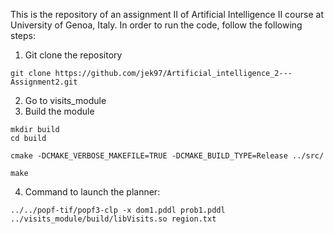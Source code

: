 This is the repository of an assignment II of Artificial Intelligence II course at University of Genoa, Italy.
In order to run the code, follow the following steps:

1. Git clone the repository
```
git clone https://github.com/jek97/Artificial_intelligence_2---Assignment2.git
```
2. Go to visits_module
3. Build the module
```
mkdir build
cd build
```
```
cmake -DCMAKE_VERBOSE_MAKEFILE=TRUE -DCMAKE_BUILD_TYPE=Release ../src/
```
```
make
```
4. Command to launch the planner:
```
../../popf-tif/popf3-clp -x dom1.pddl prob1.pddl ../visits_module/build/libVisits.so region.txt
```
